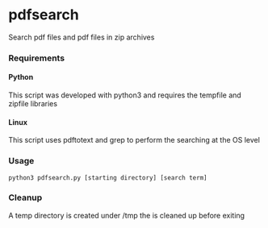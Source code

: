 # pdfsearch
Search pdf files and pdf files in zip archives

### Requirements
#### Python
This script was developed with python3 and requires the tempfile and zipfile libraries
#### Linux
This script uses pdftotext and grep to perform the searching at the OS level

### Usage
```
python3 pdfsearch.py [starting directory] [search term]
```

### Cleanup
A temp directory is created under /tmp the is cleaned up before exiting
